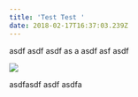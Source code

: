```yaml
---
title: 'Test Test '
date: 2018-02-17T16:37:03.239Z
---
```

asdf asdf asdf as a  asdf asf asdf

![](/images/uploads/unterkunft_1_og.jpg)

asdfasdf asdf asdfa
